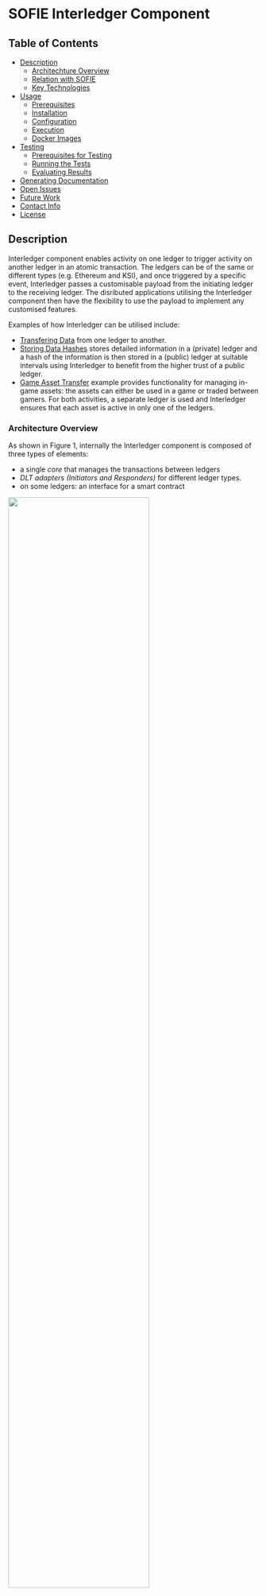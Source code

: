 # SOFIE Interledger Component

## Table of Contents
- [Description](#Description)
    - [Architechture Overview](#Architecture-Overview)
    - [Relation with SOFIE](#Relation-with-SOFIE)
    - [Key Technologies](#Key-Technologies)
- [Usage](#Usage)
    - [Prerequisites](#Prerequisites)
    - [Installation](#Installation)
    - [Configuration](#Configuration)
    - [Execution](#Execution)
    - [Docker Images](#Docker-Images)
- [Testing](#Testing)
    - [Prerequisites for Testing](#Prerequisites-for-Testing)
    - [Running the Tests](#Running-the-Tests)
    - [Evaluating Results](Evaluating-Results)
- [Generating Documentation](#Generating-Documentation)
- [Open Issues](#Open-Issues)
- [Future Work](#Future-Work)
- [Contact Info](#Contact-Info)
- [License](#License)

## Description

Interledger component enables activity on one ledger to trigger activity on another ledger in an atomic transaction. The ledgers can be of the same or different types (e.g. Ethereum and KSI), and once triggered by a specific event, Interledger passes a customisable payload from the initiating ledger to the receiving ledger. The disributed applications utilising the Interledger component then have the flexibility to use the payload to implement any customised features. 

Examples of how Interledger can be utilised include:
- [Transfering Data](/doc/example-data_transfer.rst) from one ledger to another.
- [Storing Data Hashes](/doc/adapter-ksi.md) stores detailed information in a (private) ledger and a hash of the information is then  stored in a (public) ledger at suitable intervals using Interledger to benefit from the higher trust of a public ledger.
- [Game Asset Transfer](/doc/example-game_asset_transfer.rst) example provides functionality for managing in-game assets: the assets can either be used in a game or traded between gamers. For both activities, a separate ledger is used and Interledger ensures that each asset is active in only one of the ledgers.

### Architecture Overview
As shown in Figure 1, internally the Interledger component is composed of three types of elements:
- a single *core*  that manages the transactions between ledgers
- *DLT adapters (Initiators and Responders)* for different ledger types. 
- on some ledgers: an interface for a smart contract

<img width="75%" src="figures/Interledger-overview-1.png">

Figure 1: internal structure of the Interledger module

Interledger component currently supports two DLT types: [Ethereum](/doc/adapter-eth.md) and [KSI](/doc/adapter-ksi.md). Other DLTs can be supported by [implementing adapters](/doc/Interledger_internals.rst#extending-interledger-to-support-additional-ledgers) for them. Support for additional ledgers is forthcoming as discussed in the [Future Work](#Future-Work) section.

Ledgers can function as *Initiators* that trigger transactions and as *Responders* that act based on a trigger thus creating a unidirectional data transfer from the *Initiator* to the *Responders*. However, a pair of ledgers can also be configured for bidirectional data transfer by defining both ledgers as *Initiators* and *Responders* as described in the [Configuration](#Configuration) section. 

Some ledgers may only be capable of acting in one of the roles, e.g. KSI can only act as a Responder that stores hashes as KSI cannot emit events. 

As shown in figure 2, Interledger functions by linking two ledgers, one in the *Initiator* role and one in the *Responder* role. The Interledger component is run on a server and it listens for events (*InterledgerEventSending*) from the *Initiator*, which triggers the Interledger to call the *interledgerReceive()* function on the *Responder* . Once the *Responder* is finishied processing the transaction, it emits either *InterledgerEventAccepted* event, which triggers the Interledger to call *interledgerCommit()* function of the *Initiator*, or the *InterledgerEventRejected* event, which triggers the Interledger to call the *interledgerAbort()* function of the *Initiator*.

![Interledger](figures/Interledger-overview-2.png)
Figure 2: using the Interledger module

On some ledgers (e.g. Ethereum), the Interledger communicates with a smart contract on the ledger (so an [interface](/doc/Interledger_internals.rst#ledger-interfaces) for the smart contract is provided), while on others (e.g. KSI), no smart contract is required (or even available) and the Interledger communicates with the ledger directly.

The ability to act as the Initiator smart contract or the Responder smart contract is normally included in the application logic, but a separate proxy contracts can also be used as wrappers to interface with the Interledger module as has been done e.g. in the [Food Supply Chain pilot](https://media.voog.com/0000/0042/0957/files/sofie-onepager-food_final.pdf) (see the [smart contracts](https://github.com/orgs/SOFIE-project/projects/1) for details). 

More details of the Interledger component's implementation can be found in the [Technical description](/doc/Interledger_internals.rst).

### Relation with SOFIE
Interledger is a key component of the SOFIE Federation Architecture as it enables transactions across ledgers. It is a a standalone module that may be used by other SOFIE components and applications as necessary.


SOFIE pilots utilise the Interledger for different purposes, eg.g. the [Food Supply Chain](https://media.voog.com/0000/0042/0957/files/sofie-onepager-food_final.pdf) uses the Interledger  to automatically store hashes of the transactions on private ledgers onto a public Ethereum ledger for integrity verification, while the [Context-aware Mobile Gaming](https://media.voog.com/0000/0042/0957/files/sofie-onepager-gaming-noScreens.pdf) utilises Interledger to enforce that in-game assets are either available for gaming or being traded between gamers. 

### Key Technologies
The software modules are implemented in **Python**.
Currently the component supports the Ethereum ledger and thus **Solidity** smart contracts as well as the KSI ledger.

***

## Usage

The `src/data_transfer` directory contains the code implementing the software modules of interledger and the default adapters for Ethereum and KSI.

The `solidity/contracts` contains the smart contracts including the data transfer interfaces used by the component.

### Prerequisites

Software modules: **Python 3.6**.

Smart contracts: **Solidity 0.5**.

Ganache CLI and Truffle to test Interledger locally.

### Installation

The dependencies of the Interledger component can be installed with the following commands (note that it is also possible to run the component using a docker image as described in the [Docker Images](#Docker-Images) section):

```bash
python3 -m venv my-env
source my-env/bin/activate
python3 setup.py develop # Install project dependencies locally
```

### Configuration
The configuration file, following the `ini` format, has three main sections:

1) `[service]`: defines the connected ledgers, `left` and `right`, and the `direction` of the data transer;
    - `direction` = `both` | `left-to-right` | `right-to-left`
    - `left` = *left*
    - `right` = *right*

2) `[left]`: indicates the `type` of that ledger and lists its options. The options depend on the specific ledger.  
    - `type` = `ethereum` | `ksi` | ...
    - ...

3) `[right]`: same as above.
    - `type` = `ethereum` | `ksi` | ...
    - ...

The `direction` can have three values:
- `left-to-right` means that interledger listens for events on the `left` ledger and transfers data to the `right` ledger. The interledger component has an `Initiator` adapter for the `left` ledger and a `Responder` adapter for the `right` ledger;
- `right-to-left` the same, but with inverse order;
- `both` means that the two interledger instances will be started (Interledger is unidirectional) to allow transfering data in both directions and that both `Initiator` and `Responder` adapters will be instatiated for both ledgers.

`left` and `right` are custom names and provide all the options needed to setup the ledgers. The available options depend on the `type` of the ledger, and more details of [Ethereum](/doc/adapter-eth.md) and [KSI](/doc/adapter-ksi.md) configuration options are available in their respective documents. Finally, *left* and *right* can also be the same, which can be used e.g. in testing; in that case, section 3 can be omitted.

#### Configuration Example for Ethereum

For ledger `type` =  `ethereum`, the required options are:

- **url:** the ethereum network url (localhost or with [Infura](https://infura.io/));
- **port:** if the url is localhost;
- **minter:** the contract minter (creator) address;
- **contract:** the contract address;
- **contract_abi:** path to the file describing the contract ABI in JSON format.

Example of the Interledger configuration file *config-file-name.cfg* for Ethereum, it defines two ledgers that are running locally on ports 7545 and 7546:

    [service]
    direction=both
    left=left
    right=right

    [left]
    type=ethereum
    url=http://localhost
    port=7545
    minter=0x63f7e0a227bCCD4701aB459b837446Ce61aaEb6D
    contract=0x50dc31410Cae2527b034233338B85872BE67EEe6
    contract_abi=solidity/contracts/GameToken.abi.json

    [right]
    type=ethereum
    url=http://localhost
    port=7546
    minter=0xc4C13639a867EfA9f863aF99A4c8d002E57198e0
    contract=0xba83df5f1DF4aB344240eC9F1E096790c88A216A
    contract_abi=solidity/contracts/GameToken.abi.json

For public Ethereum network external providers, such as [Infura](https://infura.io/), can be utilised to avoid running a full Ethereum node. For external providers the additional option is:

- **private_key** the private key of the minter account used to sign the transaction;

Specifically, when using the Infura endpoints, please use the websocket version only so that the events emmitted can be listened for properly. An example can be found in the `[infura]` part of the sample configuration `local-config.cfg`.

### Execution

(For local testing, ensure that local ledger instances are running, and smart contracts are deployed to them, check [testing](#Testing) section for an example.)

Run the following command:

```bash
python3 start_interledger.py config-file-name.cfg
```

Where `config-file-name.cfg` is a configuration file for the setup of the interledger component, following the previously described `ini` format.

This script will create an Interledger component instance according to the configuration file and then calls the `Interledger.run()` routine which will listen to events coming from the connected ledger(s). The script can be interrupted with: `^C`.

There are multiple examples of utilising the Interledger component:

- [CLI demo app](/demo/cli) can be used to directly interact with the Interledger component.
- A simple example for [data transfer](/doc/example-data_transfer.rst) between two different Ethereum networks via an external provider.
- Interledger component supports [storing hashes](/doc/adapter-ksi.md) to the [Guardtime KSI](https://guardtime.com/technology) blockchain using [Catena DB](https://tryout-catena.guardtime.net/swagger/) service.
- The [game asset transfer](/doc/example-game_asset_transfer.rst) example show how a protocol for enforcing that in-game assets are only active in one of the connected ledgers at a time can be built on top of the Interledger.

### Docker Images

Execute the script `docker-build.sh` to build a Docker image for the Interledger component. Configuration file can be provided to the image at runtime `docker run -v /path/to/config.cfg:/var/interledger/local-config.cfg interledger`.

`Dockerfile` contains multiple build targets:
- **build**: only installs dependencies
- **interledger_compose**: in addition to above, also compiles smart contracts; this target is used by the Docker Compose setup
- **run_demo**: runs Interledger command line demo
- **run (default)**: runs Inteledger component

**Docker Compose**

Docker Compose setup allows an easy usage of the Interledger [CLI demo](/demo/cli/README.md) by running `sh compose_start.sh`. Note that starting the whole setup will take some time, especially for the first time when all the necessary Docker images are build, also it is important to allow the startup script to shutdown gracefully.

The setup contains two Ganache CLI instances that act as local ledgers, the Interledger component, and the command line demo, see `docker-compose.yaml` for more details.

If there are any updates to the Interledger component, example smart contracts, `Dockerfile`, or `docker-compose.yaml`, run `docker-compose build` command to rebuild the containers.

***

## Testing

The `tests/` directory contains the scripts to test the software modules of the component, including unit tests, integration tests, and system tests, while the `solidity/test/` directory contains the tests for the smart contracts.

### Prerequisites for Testing

The easiest way to run the tests for the component is by using [Tox](https://tox.readthedocs.io/en/latest/), which will install all dependencies for testing and run all the tests. It is also possible to run the tests directly using pytest, which also allows running tests independently.

Install Tox:

```bash
pip install tox
```

Or install pytest and dependencies:

```bash
pip install pytest pytest-asyncio
```

Some of the tests assume that local Ethereum networks are running. Ganache CLI tool can be used for this:

```bash
npm install -g ganache-cli
```

To run component tests requiring local Ethereum networks, and to test example smart contracts, install Truffle:

```bash
cd solidity/
npm install
```

#### Environment

- [Truffle](https://www.trufflesuite.com/) to test the smart contracts (it includes the [Mocha](https://mochajs.org/) framework);
- The [pytest](https://docs.pytest.org/en/latest/getting-started.html) testing framework;
- The [pytest asyncio](https://github.com/pytest-dev/pytest-asyncio) library to test async co-routines.

### Running the Tests

First, local test networks need to be set up:

```bash
ganache-cli -p 7545
ganache-cli -p 7546
```

Afterwards, deploy the smart contracts to the local test networks:
```bash
make migrate-left
make migrate-right
```

Then, to test the component, run either:
```bash
tox
```

Or:
```bash
pytest --ignore=tests/system/test_ksi_responder.py --ignore=tests/system/test_interledger_ethereum_ksi.py --ignore=tests/system/test_timeout.py tests/
```

Read the [README](/tests/README.md) for pytest tests and test structure.

Note that testing the KSI support requires valid credentials for the Catena service. The tests can be run manually after adding credentials to `local-config.cfg`:
```bash

pytest tests/system/test_ksi_responder.py tests/system/test_interledger_ethereum_ksi.py
```

Note that testing timeout handling requires starting `ganache-cli` with `-b <blocking-time>` parameter:
 ```bash
ganache-cli -b 1 -p 7545
ganache-cli -b 1 -p 7546

pytest tests/system/test_timeout.py
```   

To test the smart contracts located in the `solidity` directory, shutdown `ganache-cli` instances (they will block the tests) and run the following (smart contracts are compiled automatically):
```bash
make test-contracts
```

### Evaluating the Results

When using Tox and Truffle, test results in JUnit format are stored in the `tests` directory. 
Files `python_test_results.xml` and `smart_contracts_test_results.xml` contain results for 
the Python and smart contracts tests respectively.

***

## Generating Documentation
A documentation file including the information provided by this readme, docs for different modules and functions (both Python and Solidity) can be generated by using the [Sphinx](http://www.sphinx-doc.org/en/master/) tool. This section provides the commands to generate documentation in HTML and PDF formats.

### Requirements
- Install dependencies for generating documentation:
```bash
pip install sphinx m2r sphinxcontrib-httpdomain sphinxcontrib-soliditydomain sphinxcontrib-seqdiag
```

- Solidity
To generate code documentation for Solidity, install [soliditydomain](https://pypi.org/project/sphinxcontrib-soliditydomain/).

- PDF
To generate documentation in PDF format, the `latexmk` package is required to be installed. And please follow the [instructions](http://www.sphinx-doc.org/en/master/usage/builders/index.html#sphinx.builders.latex.LaTeXBuilder). **warning! Does not work if Solidity files are included. Exlude them from the documentation if you want to generate PDF documentation.**

### Generation 

- For HTML docs
```bash
make html
```

- For PDF docs via LaTeX
```bash
make latexpdf
```

### Miscs

In case a new sphinx documentation project is created:
- select **yes** when the `sphinx quickstart` command asks for `autodoc`;
- include the lines below in `doc/conf.py`:

```python
import sys
sys.path.insert(0, os.path.abspath('..'))

extensions = ['sphinx.ext.autodoc',
    'sphinxcontrib.soliditydomain',
    'sphinx.ext.coverage',
    ]

# autodoc lookup paths for solidity code
autodoc_lookup_path = '../solidity/contracts' # or any other path to smart-contracts
```

***

## Open Issues

- Each run of the module is done with empty data

This means that pending transactions from previous runs will not be considered and there is no recovery mechanism during re-start.

- Congestion of Ethereum transactions

If multiple transactions are invoked simultaneously, the (Ethereum) nonce of transactions generated by the component may be out of sync, thus making those invalid.

## Future Work

Some of the planned future improvements to the Interledger component include

- support for other ledger types, e.g. HyperLedger Fabric.
- support for transactions over more than two ledgers.
- example of using Hash Time Lock Contracts (HTLCs).

***

## Contact Information

**Contact**: Wu, Lei lei.1.wu@aalto.fi

**Contributors**: can be found in [authors](AUTHORS)



## License

This component is licensed under the Apache License 2.0.
